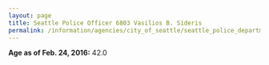 ```yaml
---
layout: page
title: Seattle Police Officer 6803 Vasilios B. Sideris
permalink: /information/agencies/city_of_seattle/seattle_police_department/copbook/6803/
---
```


**Age as of Feb. 24, 2016:** 42.0
